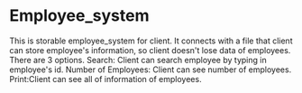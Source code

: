 # Employee_system

This is storable employee_system for client.
It connects with a file that client can store employee's information, so client doesn't lose data of employees.
There are 3 options. 
Search: Client can search employee by typing in employee's id.
Number of Employees: Client can see number of employees.
Print:Client can see all of information of employees.
